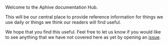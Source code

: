 Welcome to the Aphive documentation Hub.

This will be our central place to provide reference information for things we use daily or things we think our readers will find useful.

We hope that you find this useful. Feel free to let us know if you would like to see anything that we have not covered here as yet by opening an [issue](https://github.com/aphive/docs/issues).
